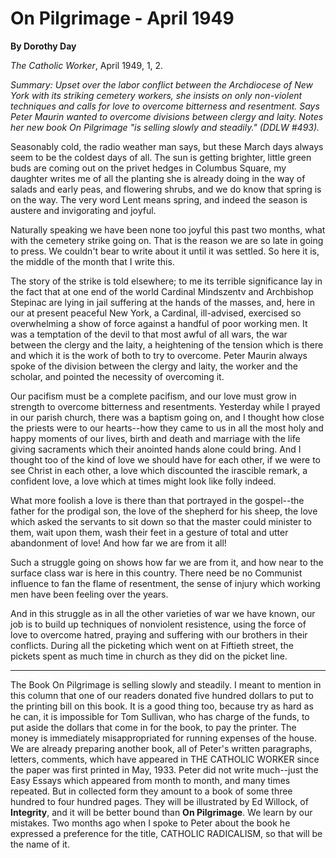 On Pilgrimage - April 1949
==========================

**By Dorothy Day**

*The Catholic Worker*, April 1949, 1, 2.

*Summary: Upset over the labor conflict between the Archdiocese of New
York with its striking cemetery workers, she insists on only non-violent
techniques and calls for love to overcome bitterness and resentment.
Says Peter Maurin wanted to overcome divisions between clergy and laity.
Notes her new book *On Pilgrimage* "is selling slowly and steadily."
(DDLW \#493).*

Seasonably cold, the radio weather man says, but these March days always
seem to be the coldest days of all. The sun is getting brighter, little
green buds are coming out on the privet hedges in Columbus Square, my
daughter writes me of all the planting she is already doing in the way
of salads and early peas, and flowering shrubs, and we do know that
spring is on the way. The very word Lent means spring, and indeed the
season is austere and invigorating and joyful.

Naturally speaking we have been none too joyful this past two months,
what with the cemetery strike going on. That is the reason we are so
late in going to press. We couldn't bear to write about it until it was
settled. So here it is, the middle of the month that I write this.

The story of the strike is told elsewhere; to me its terrible
significance lay in the fact that at one end of the world Cardinal
Mindszentv and Archbishop Stepinac are lying in jail suffering at the
hands of the masses, and, here in our at present peaceful New York, a
Cardinal, ill-advised, exercised so overwhelming a show of force against
a handful of poor working men. It was a temptation of the devil to that
most awful of all wars, the war between the clergy and the laity, a
heightening of the tension which is there and which it is the work of
both to try to overcome. Peter Maurin always spoke of the division
between the clergy and laity, the worker and the scholar, and pointed
the necessity of overcoming it.

Our pacifism must be a complete pacifism, and our love must grow in
strength to overcome bitterness and resentments. Yesterday while I
prayed in our parish church, there was a baptism going on, and I thought
how close the priests were to our hearts--how they came to us in all the
most holy and happy moments of our lives, birth and death and marriage
with the life giving sacraments which their anointed hands alone could
bring. And I thought too of the kind of love we should have for each
other, if we were to see Christ in each other, a love which discounted
the irascible remark, a confident love, a love which at times might look
like folly indeed.

What more foolish a love is there than that portrayed in the gospel--the
father for the prodigal son, the love of the shepherd for his sheep, the
love which asked the servants to sit down so that the master could
minister to them, wait upon them, wash their feet in a gesture of total
and utter abandonment of love! And how far we are from it all!

Such a struggle going on shows how far we are from it, and how near to
the surface class war is here in this country. There need be no
Communist influence to fan the flame of resentment, the sense of injury
which working men have been feeling over the years.

And in this struggle as in all the other varieties of war we have known,
our job is to build up techniques of nonviolent resistence, using the
force of love to overcome hatred, praying and suffering with our
brothers in their conflicts. During all the picketing which went on at
Fiftieth street, the pickets spent as much time in church as they did on
the picket line.

------

The Book On Pilgrimage is selling slowly and steadily. I meant to
mention in this column that one of our readers donated five hundred
dollars to put to the printing bill on this book. It is a good thing
too, because try as hard as he can, it is impossible for Tom Sullivan,
who has charge of the funds, to put aside the dollars that come in for
the book, to pay the printer. The money is immediately misappropriated
for running expenses of the house. We are already preparing another
book, all of Peter's written paragraphs, letters, comments, which have
appeared in THE CATHOLIC WORKER since the paper was first printed in
May, 1933. Peter did not write much--just the Easy Essays which appeared
from month to month, and many times repeated. But in collected form they
amount to a book of some three hundred to four hundred pages. They will
be illustrated by Ed Willock, of **Integrity**, and it will be better
bound than **On Pilgrimage**. We learn by our mistakes. Two months ago
when I spoke to Peter about the book he expressed a preference for the
title, CATHOLIC RADICALISM, so that will be the name of it.
